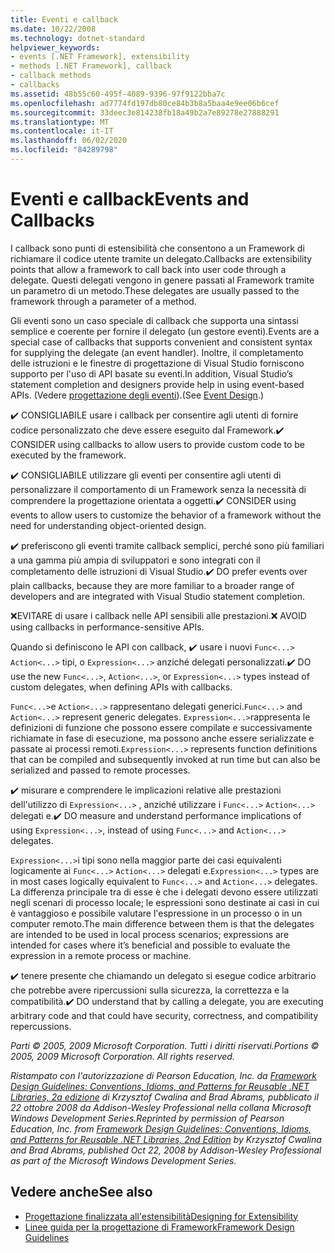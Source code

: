 ```yaml
---
title: Eventi e callback
ms.date: 10/22/2008
ms.technology: dotnet-standard
helpviewer_keywords:
- events [.NET Framework], extensibility
- methods [.NET Framework], callback
- callback methods
- callbacks
ms.assetid: 48b55c60-495f-4089-9396-97f9122bba7c
ms.openlocfilehash: ad7774fd197db80ce84b3b8a5baa4e9ee06b6cef
ms.sourcegitcommit: 33deec3e814238fb18a49b2a7e89278e27888291
ms.translationtype: MT
ms.contentlocale: it-IT
ms.lasthandoff: 06/02/2020
ms.locfileid: "84289798"
---
```

# <a name="events-and-callbacks"></a><span data-ttu-id="3fcf3-102">Eventi e callback</span><span class="sxs-lookup"><span data-stu-id="3fcf3-102">Events and Callbacks</span></span>
<span data-ttu-id="3fcf3-103">I callback sono punti di estensibilità che consentono a un Framework di richiamare il codice utente tramite un delegato.</span><span class="sxs-lookup"><span data-stu-id="3fcf3-103">Callbacks are extensibility points that allow a framework to call back into user code through a delegate.</span></span> <span data-ttu-id="3fcf3-104">Questi delegati vengono in genere passati al Framework tramite un parametro di un metodo.</span><span class="sxs-lookup"><span data-stu-id="3fcf3-104">These delegates are usually passed to the framework through a parameter of a method.</span></span>

 <span data-ttu-id="3fcf3-105">Gli eventi sono un caso speciale di callback che supporta una sintassi semplice e coerente per fornire il delegato (un gestore eventi).</span><span class="sxs-lookup"><span data-stu-id="3fcf3-105">Events are a special case of callbacks that supports convenient and consistent syntax for supplying the delegate (an event handler).</span></span> <span data-ttu-id="3fcf3-106">Inoltre, il completamento delle istruzioni e le finestre di progettazione di Visual Studio forniscono supporto per l'uso di API basate su eventi.</span><span class="sxs-lookup"><span data-stu-id="3fcf3-106">In addition, Visual Studio’s statement completion and designers provide help in using event-based APIs.</span></span> <span data-ttu-id="3fcf3-107">(Vedere [progettazione degli eventi](event.md)).</span><span class="sxs-lookup"><span data-stu-id="3fcf3-107">(See [Event Design](event.md).)</span></span>

 <span data-ttu-id="3fcf3-108">✔️ CONSIGLIABILE usare i callback per consentire agli utenti di fornire codice personalizzato che deve essere eseguito dal Framework.</span><span class="sxs-lookup"><span data-stu-id="3fcf3-108">✔️ CONSIDER using callbacks to allow users to provide custom code to be executed by the framework.</span></span>

 <span data-ttu-id="3fcf3-109">✔️ CONSIGLIABILE utilizzare gli eventi per consentire agli utenti di personalizzare il comportamento di un Framework senza la necessità di comprendere la progettazione orientata a oggetti.</span><span class="sxs-lookup"><span data-stu-id="3fcf3-109">✔️ CONSIDER using events to allow users to customize the behavior of a framework without the need for understanding object-oriented design.</span></span>

 <span data-ttu-id="3fcf3-110">✔️ preferiscono gli eventi tramite callback semplici, perché sono più familiari a una gamma più ampia di sviluppatori e sono integrati con il completamento delle istruzioni di Visual Studio.</span><span class="sxs-lookup"><span data-stu-id="3fcf3-110">✔️ DO prefer events over plain callbacks, because they are more familiar to a broader range of developers and are integrated with Visual Studio statement completion.</span></span>

 <span data-ttu-id="3fcf3-111">❌EVITARE di usare i callback nelle API sensibili alle prestazioni.</span><span class="sxs-lookup"><span data-stu-id="3fcf3-111">❌ AVOID using callbacks in performance-sensitive APIs.</span></span>

 <span data-ttu-id="3fcf3-112">Quando si definiscono le API con callback, ✔️ usare i nuovi `Func<...>` `Action<...>` tipi, o `Expression<...>` anziché delegati personalizzati.</span><span class="sxs-lookup"><span data-stu-id="3fcf3-112">✔️ DO use the new `Func<...>`, `Action<...>`, or `Expression<...>` types instead of custom delegates, when defining APIs with callbacks.</span></span>

 <span data-ttu-id="3fcf3-113">`Func<...>`e `Action<...>` rappresentano delegati generici.</span><span class="sxs-lookup"><span data-stu-id="3fcf3-113">`Func<...>` and `Action<...>` represent generic delegates.</span></span> <span data-ttu-id="3fcf3-114">`Expression<...>`rappresenta le definizioni di funzione che possono essere compilate e successivamente richiamate in fase di esecuzione, ma possono anche essere serializzate e passate ai processi remoti.</span><span class="sxs-lookup"><span data-stu-id="3fcf3-114">`Expression<...>` represents function definitions that can be compiled and subsequently invoked at run time but can also be serialized and passed to remote processes.</span></span>

 <span data-ttu-id="3fcf3-115">✔️ misurare e comprendere le implicazioni relative alle prestazioni dell'utilizzo di `Expression<...>` , anziché utilizzare i `Func<...>` `Action<...>` delegati e.</span><span class="sxs-lookup"><span data-stu-id="3fcf3-115">✔️ DO measure and understand performance implications of using `Expression<...>`, instead of using `Func<...>` and `Action<...>` delegates.</span></span>

 <span data-ttu-id="3fcf3-116">`Expression<...>`i tipi sono nella maggior parte dei casi equivalenti logicamente ai `Func<...>` `Action<...>` delegati e.</span><span class="sxs-lookup"><span data-stu-id="3fcf3-116">`Expression<...>` types are in most cases logically equivalent to `Func<...>` and `Action<...>` delegates.</span></span> <span data-ttu-id="3fcf3-117">La differenza principale tra di esse è che i delegati devono essere utilizzati negli scenari di processo locale; le espressioni sono destinate ai casi in cui è vantaggioso e possibile valutare l'espressione in un processo o in un computer remoto.</span><span class="sxs-lookup"><span data-stu-id="3fcf3-117">The main difference between them is that the delegates are intended to be used in local process scenarios; expressions are intended for cases where it’s beneficial and possible to evaluate the expression in a remote process or machine.</span></span>

 <span data-ttu-id="3fcf3-118">✔️ tenere presente che chiamando un delegato si esegue codice arbitrario che potrebbe avere ripercussioni sulla sicurezza, la correttezza e la compatibilità.</span><span class="sxs-lookup"><span data-stu-id="3fcf3-118">✔️ DO understand that by calling a delegate, you are executing arbitrary code and that could have security, correctness, and compatibility repercussions.</span></span>

 <span data-ttu-id="3fcf3-119">*Parti © 2005, 2009 Microsoft Corporation. Tutti i diritti riservati.*</span><span class="sxs-lookup"><span data-stu-id="3fcf3-119">*Portions © 2005, 2009 Microsoft Corporation. All rights reserved.*</span></span>

 <span data-ttu-id="3fcf3-120">*Ristampato con l'autorizzazione di Pearson Education, Inc. da [Framework Design Guidelines: Conventions, Idioms, and Patterns for Reusable .NET Libraries, 2a edizione](https://www.informit.com/store/framework-design-guidelines-conventions-idioms-and-9780321545619) di Krzysztof Cwalina and Brad Abrams, pubblicato il 22 ottobre 2008 da Addison-Wesley Professional nella collana Microsoft Windows Development Series.*</span><span class="sxs-lookup"><span data-stu-id="3fcf3-120">*Reprinted by permission of Pearson Education, Inc. from [Framework Design Guidelines: Conventions, Idioms, and Patterns for Reusable .NET Libraries, 2nd Edition](https://www.informit.com/store/framework-design-guidelines-conventions-idioms-and-9780321545619) by Krzysztof Cwalina and Brad Abrams, published Oct 22, 2008 by Addison-Wesley Professional as part of the Microsoft Windows Development Series.*</span></span>

## <a name="see-also"></a><span data-ttu-id="3fcf3-121">Vedere anche</span><span class="sxs-lookup"><span data-stu-id="3fcf3-121">See also</span></span>

- [<span data-ttu-id="3fcf3-122">Progettazione finalizzata all'estensibilità</span><span class="sxs-lookup"><span data-stu-id="3fcf3-122">Designing for Extensibility</span></span>](designing-for-extensibility.md)
- [<span data-ttu-id="3fcf3-123">Linee guida per la progettazione di Framework</span><span class="sxs-lookup"><span data-stu-id="3fcf3-123">Framework Design Guidelines</span></span>](index.md)
